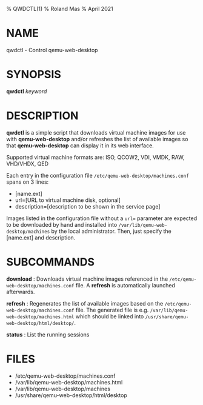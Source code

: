 % QWDCTL(1)
% Roland Mas
% April 2021

# NAME

qwdctl - Control qemu-web-desktop

# SYNOPSIS

**qwdctl** *keyword*

# DESCRIPTION

**qwdctl** is a simple script that downloads virtual machine images
for use with **qemu-web-desktop** and/or refreshes the list of
available images so that **qemu-web-desktop** can display it in its
web interface.

Supported virtual machine formats are: ISO, QCOW2, VDI, VMDK, RAW, VHD/VHDX, QED

Each entry in the configuration file `/etc/qemu-web-desktop/machines.conf` 
spans on 3 lines:

-  [name.ext] 
-  url=[URL to virtual machine disk, optional]
-  description=[description to be shown in the service page] 

Images listed in the configuration file without a `url=` parameter are
expected to be downloaded by hand and installed into
`/var/lib/qemu-web-desktop/machines` by the local administrator. Then, just 
specify the [name.ext] and description.

# SUBCOMMANDS

**download**
:   Downloads virtual machine images referenced in the
    `/etc/qemu-web-desktop/machines.conf` file. A **refresh** is automatically
    launched afterwards.

**refresh**
:   Regenerates the list of available images based on the
    `/etc/qemu-web-desktop/machines.conf` file. 
    The generated file is e.g. `/var/lib/qemu-web-desktop/machines.html`
    which should be linked into `/usr/share/qemu-web-desktop/html/desktop/`.
    
**status**
:   List the running sessions

# FILES

- /etc/qemu-web-desktop/machines.conf
- /var/lib/qemu-web-desktop/machines.html
- /var/lib/qemu-web-desktop/machines
- /usr/share/qemu-web-desktop/html/desktop
